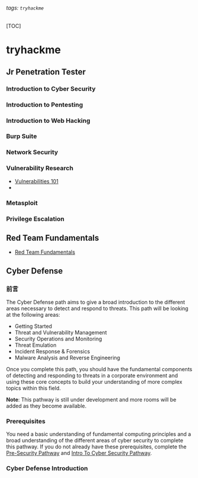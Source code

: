 ###### tags: `tryhackme`
[TOC]
# tryhackme

## Jr Penetration Tester

### Introduction to Cyber Security
### Introduction to Pentesting
### Introduction to Web Hacking
### Burp Suite
### Network Security
### Vulnerability Research
- [Vulnerabilities 101](https://hackmd.io/M3Xm7edPSH-tI4Vawkgiuw?view)
- 
### Metasploit
### Privilege Escalation

## Red Team Fundamentals

- [Red Team Fundamentals](https://hackmd.io/-mKMjQ6iRWy5WYw09gj1pw)


## Cyber Defense

### 前言

The Cyber Defense path aims to give a broad introduction to the different areas necessary to detect and respond to threats. This path will be looking at the following areas:

- Getting Started
- Threat and Vulnerability Management
- Security Operations and Monitoring
- Threat Emulation
- Incident Response & Forensics
- Malware Analysis and Reverse Engineering

Once you complete this path, you should have the fundamental components of detecting and responding to threats in a corporate environment and using these core concepts to build your understanding of more complex topics within this field.

**Note**: This pathway is still under development and more rooms will be added as they become available. 

### Prerequisites

You need a basic understanding of fundamental computing principles and a broad understanding of the different areas of cyber security to complete this pathway. If you do not already have these prerequisites, complete the [Pre-Security Pathway](https://tryhackme.com/path-action/presecurity/join) and [Intro To Cyber Security Pathway](https://tryhackme.com/path-action/introtocyber/join).


### Cyber Defense Introduction

